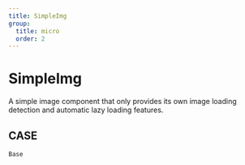 ```yaml
---
title: SimpleImg
group:
  title: micro
  order: 2
---
```


# SimpleImg

A simple image component that only provides its own image loading detection and automatic lazy loading features.

## CASE

<code src="./demo/index.tsx" description="You can open F12 to view the src attribute of the image and check if the lazy loading function is effective">Base</code>
